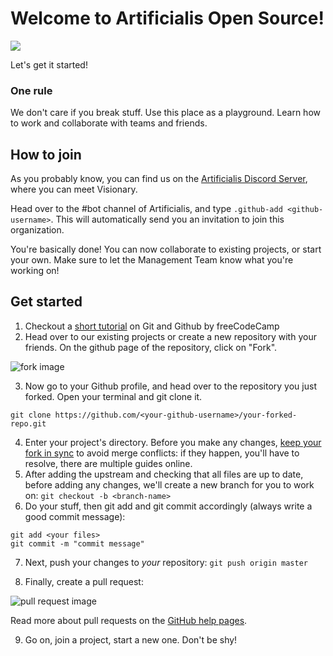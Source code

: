 # Welcome to Artificialis Open Source!

![](https://i.ibb.co/0tS6RQk/artificialis.png)

Let's get it started!

### One rule
We don't care if you break stuff. Use this place as a playground. Learn how to work and collaborate with teams and friends.

## How to join
As you probably know, you can find us on the [Artificialis Discord Server](https://discord.gg/RJnGnAWvjM), where you can meet Visionary.

Head over to the #bot channel of Artificialis, and type `.github-add <github-username>`. This will automatically send you an invitation to join this organization.

You're basically done! You can now collaborate to existing projects, or start your own. Make sure to let the Management Team know what you're working on!

## Get started
1. Checkout a [short tutorial](https://www.youtube.com/watch?v=RGOj5yH7evk) on Git and Github by freeCodeCamp
2. Head over to our existing projects or create a new repository with your friends. On the github page of the repository, click on "Fork".

![fork image](https://help.github.com/assets/images/help/repository/fork_button.jpg)

3. Now go to your Github profile, and head over to the repository you just forked. Open your terminal and git clone it.

`git clone https://github.com/<your-github-username>/your-forked-repo.git`

4. Enter your project's directory. Before you make any changes, [keep your fork in sync](https://www.freecodecamp.org/news/how-to-sync-your-fork-with-the-original-git-repository/) to avoid merge conflicts: if they happen, you'll have to resolve, there are multiple guides online.
5. After adding the upstream and checking that all files are up to date, before adding any changes, we'll create a new branch for you to work on:
`git checkout -b <branch-name>`
6. Do your stuff, then git add and git commit accordingly (always write a good commit message):
```
git add <your files>
git commit -m "commit message"
```

7. Next, push your changes to _your_ repository:
`git push origin master`

8. Finally, create a pull request:

![pull request image](https://help.github.com/assets/images/help/pull_requests/choose-base-and-compare-branches.png)

Read more about pull requests on the [GitHub help pages](https://help.github.com/en/github/collaborating-with-issues-and-pull-requests/creating-a-pull-request).

9. Go on, join a project, start a new one. Don't be shy!

